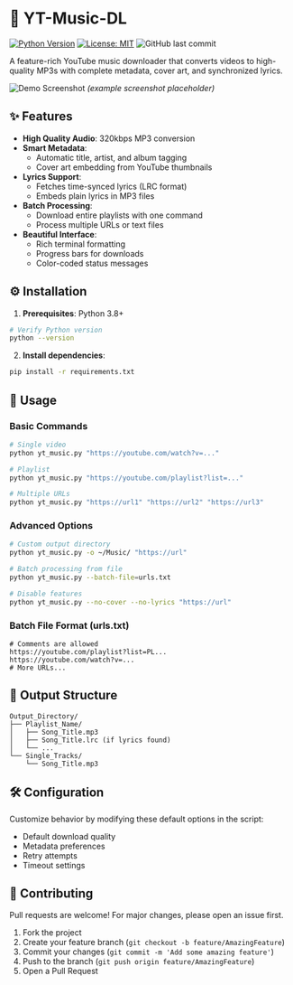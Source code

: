 # 🎵 YT-Music-DL

[![Python Version](https://img.shields.io/badge/python-3.8+-blue.svg)](https://www.python.org/downloads/)
[![License: MIT](https://img.shields.io/badge/License-MIT-yellow.svg)](https://opensource.org/licenses/MIT)
![GitHub last commit](https://img.shields.io/github/last-commit/yourusername/YT-Music-DL)

A feature-rich YouTube music downloader that converts videos to high-quality MP3s with complete metadata, cover art, and synchronized lyrics.

![Demo Screenshot](https://i.imgur.com/example.png) *(example screenshot placeholder)*

## ✨ Features

- **High Quality Audio**: 320kbps MP3 conversion
- **Smart Metadata**:
  - Automatic title, artist, and album tagging
  - Cover art embedding from YouTube thumbnails
- **Lyrics Support**:
  - Fetches time-synced lyrics (LRC format)
  - Embeds plain lyrics in MP3 files
- **Batch Processing**:
  - Download entire playlists with one command
  - Process multiple URLs or text files
- **Beautiful Interface**:
  - Rich terminal formatting
  - Progress bars for downloads
  - Color-coded status messages

## ⚙️ Installation

1. **Prerequisites**: Python 3.8+
```bash
# Verify Python version
python --version
```

2. **Install dependencies**:
```bash
pip install -r requirements.txt
```

## 🚀 Usage

### Basic Commands
```bash
# Single video
python yt_music.py "https://youtube.com/watch?v=..."

# Playlist
python yt_music.py "https://youtube.com/playlist?list=..."

# Multiple URLs
python yt_music.py "https://url1" "https://url2" "https://url3"
```

### Advanced Options
```bash
# Custom output directory
python yt_music.py -o ~/Music/ "https://url"

# Batch processing from file
python yt_music.py --batch-file=urls.txt

# Disable features
python yt_music.py --no-cover --no-lyrics "https://url"
```

### Batch File Format (urls.txt)
```text
# Comments are allowed
https://youtube.com/playlist?list=PL...
https://youtube.com/watch?v=...
# More URLs...
```

## 📂 Output Structure
```
Output_Directory/
├── Playlist_Name/
│   ├── Song_Title.mp3
│   ├── Song_Title.lrc (if lyrics found)
│   └── ...
└── Single_Tracks/
    └── Song_Title.mp3
```

## 🛠️ Configuration
Customize behavior by modifying these default options in the script:
- Default download quality
- Metadata preferences
- Retry attempts
- Timeout settings

## 🤝 Contributing
Pull requests are welcome! For major changes, please open an issue first.

1. Fork the project
2. Create your feature branch (`git checkout -b feature/AmazingFeature`)
3. Commit your changes (`git commit -m 'Add some amazing feature'`)
4. Push to the branch (`git push origin feature/AmazingFeature`)
5. Open a Pull Request


